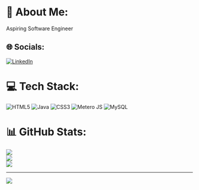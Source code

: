 # 💫 About Me:
Aspiring Software Engineer 


## 🌐 Socials:
[![LinkedIn](https://img.shields.io/badge/LinkedIn-%230077B5.svg?logo=linkedin&logoColor=white)](https://linkedin.com/in/https://www.linkedin.com/in/indar-gowda-m-k-0a0684272) 

# 💻 Tech Stack:
![HTML5](https://img.shields.io/badge/html5-%23E34F26.svg?style=plastic&logo=html5&logoColor=white) ![Java](https://img.shields.io/badge/java-%23ED8B00.svg?style=plastic&logo=openjdk&logoColor=white) ![CSS3](https://img.shields.io/badge/css3-%231572B6.svg?style=plastic&logo=css3&logoColor=white) ![Metero JS](https://img.shields.io/badge/meteorjs-%23d74c4c.svg?style=plastic&logo=meteor&logoColor=white) ![MySQL](https://img.shields.io/badge/mysql-4479A1.svg?style=plastic&logo=mysql&logoColor=white)
# 📊 GitHub Stats:
![](https://github-readme-stats.vercel.app/api?username=Indar2002&theme=dark&hide_border=false&include_all_commits=false&count_private=false)<br/>
![](https://github-readme-streak-stats.herokuapp.com/?user=Indar2002&theme=dark&hide_border=false)<br/>
![](https://github-readme-stats.vercel.app/api/top-langs/?username=Indar2002&theme=dark&hide_border=false&include_all_commits=false&count_private=false&layout=compact)

---
[![](https://visitcount.itsvg.in/api?id=Indar2002&icon=0&color=0)](https://visitcount.itsvg.in)

<!-- Proudly created with GPRM ( https://gprm.itsvg.in ) -->
